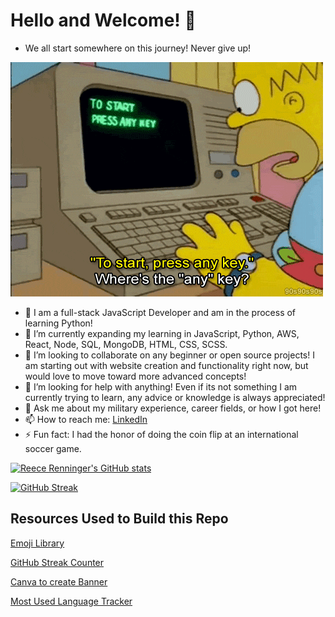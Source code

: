 # Hello and Welcome! 👋

- We all start somewhere on this journey! Never give up!

![Homer](homer.technology.gif)


- 🔭 I am a full-stack JavaScript Developer and am in the process of learning Python!
- 🌱 I’m currently expanding my learning in JavaScript, Python, AWS, React, Node, SQL, MongoDB, HTML, CSS, SCSS.
- 👯 I’m looking to collaborate on any beginner or open source projects! I am starting out with website creation and functionality right now, but would love to move toward more advanced concepts!
- 🤔 I’m looking for help with anything! Even if its not something I am currently trying to learn, any advice or knowledge is always appreciated!
- 💬 Ask me about my military experience, career fields, or how I got here!
- 📫 How to reach me: [LinkedIn](https://www.linkedin.com/in/reecerenninger/)
- ⚡ Fun fact: I had the honor of doing the coin flip at an international soccer game.


[![Reece Renninger's GitHub stats](https://github-readme-stats.vercel.app/api?username=ReeceRenninger)](https://github.com/anuraghazra/github-readme-stats)

[![GitHub Streak](https://github-readme-streak-stats.herokuapp.com?user=ReeceRenninger&theme=radical&background=04003A&border=DD2727&stroke=DDDDDD&fire=DD0000&ring=2EDDD1&currStreakNum=F5FFFE)](https://git.io/streak-stats)

## Resources Used to Build this Repo

[Emoji Library](https://emojipedia.org/)

[GitHub Streak Counter](https://github.com/DenverCoder1/github-readme-streak-stats)

[Canva to create Banner](https://www.canva.com/)

[Most Used Language Tracker](https://github.com/anuraghazra/github-readme-stats)
